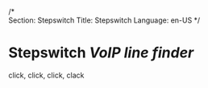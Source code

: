/*                                                                                                                                                                                                                                                                                                 
Section: Stepswitch
Title: Stepswitch
Language: en-US
*/

# Stepswitch *VoIP line finder*
click, click, click, clack
